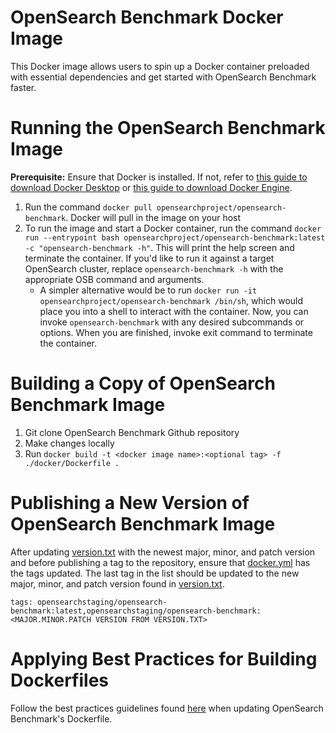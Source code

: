# OpenSearch Benchmark Docker Image

This Docker image allows users to spin up a Docker container preloaded with essential dependencies and get started with OpenSearch Benchmark faster.

# Running the OpenSearch Benchmark Image
**Prerequisite:** Ensure that Docker is installed. If not, refer to [this guide to download Docker Desktop](https://docs.docker.com/get-docker/) or [this guide to download Docker Engine](https://docs.docker.com/engine/install/).
1. Run the command `docker pull opensearchproject/opensearch-benchmark`. Docker will pull in the image on your host
2. To run the image and start a Docker container, run the command `docker run --entrypoint bash opensearchproject/opensearch-benchmark:latest -c "opensearch-benchmark -h"`. This will print the help screen and terminate the container. If you'd like to run it against a target OpenSearch cluster, replace `opensearch-benchmark -h` with the appropriate OSB command and arguments.
    - A simpler alternative would be to run `docker run -it opensearchproject/opensearch-benchmark /bin/sh`, which would place you into a shell to interact with the container. Now, you can invoke `opensearch-benchmark` with any desired subcommands or options. When you are finished, invoke exit command to terminate the container.


# Building a Copy of OpenSearch Benchmark Image
1. Git clone OpenSearch Benchmark Github repository
2. Make changes locally
3. Run `docker build -t <docker image name>:<optional tag> -f ./docker/Dockerfile .`

# Publishing a New Version of OpenSearch Benchmark Image
After updating [version.txt](../version.txt) with the newest major, minor, and patch version and before publishing a tag to the repository, ensure that [docker.yml](../.github/workflows/docker.yml) has the tags updated. The last tag in the list should be updated to the new major, minor, and patch version found in [version.txt](../version.txt).
```
tags: opensearchstaging/opensearch-benchmark:latest,opensearchstaging/opensearch-benchmark:<MAJOR.MINOR.PATCH VERSION FROM VERSION.TXT>
```

# Applying Best Practices for Building Dockerfiles
Follow the best practices guidelines found [here](https://docs.docker.com/develop/develop-images/dockerfile_best-practices/) when updating OpenSearch Benchmark's Dockerfile.